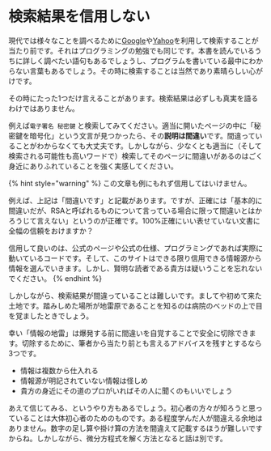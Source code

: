 # 検索結果を信用しない

現代では様々なことを調べるために[Google](https://www.google.com)や[Yahoo](https://www.yahoo.co.jp/)を利用して検索することが当たり前です。それはプログラミングの勉強でも同じです。本書を読んでいるうちに詳しく調べたい語句もあるでしょうし、プログラムを書いている最中にわからない言葉もあるでしょう。その時に検索することは当然であり素晴らしい心がけです。

その時にたった1つだけ言えることがあります。検索結果は必ずしも真実を語るわけではありません。

例えば`電子署名 秘密鍵` と検索してみてください。適当に開いたページの中に「秘密鍵を暗号化」という文言が見つかったら、その**説明は間違い**です。間違っていることがわからなくても大丈夫です。しかしながら、少なくとも適当に（そして検索される可能性も高いワードで）検索してそのページに間違いがあるのはごく身近にありふれていることを強く実感してください。

{% hint style="warning" %}
この文章も例にもれず信用してはいけません。

例えば、上記は「間違いです」と記載があります。ですが、正確には「基本的に間違いだが、RSAと呼ばれるものについて言っている場合に限って間違いとはかろうじて言えない」というのが正確です。100%正確にいい表せていない文書に全幅の信頼をおけますか？

信用して良いのは、公式のページや公式の仕様、プログラミングであれば実際に動いているコードです。そして、このサイトはできる限り信用できる情報源から情報を選んでいきます。しかし、賢明な読者である貴方は疑いうことを忘れないでください。
{% endhint %}

しかしながら、検索結果が間違っていることは難しいです。ましてや初めて来た土地です。踏みしめた場所が地雷原であることを知るのは病院のベッドの上で目を覚ましたときでしょう。

幸い「情報の地雷」は爆発する前に間違いを自覚することで安全に切除できます。切除するために、筆者から当たり前とも言えるアドバイスを残すとするなら3つです。

* 情報は複数から仕入れる
* 情報源が明記されていない情報は怪しめ
* 貴方の身近にその道のプロがいればその人に聞くのもいいでしょう

あえて信じてみる、というやり方もあるでしょう。初心者の方々が知ろうと思っていることは大体初心者のためのものです。ある程度学んだ人が間違える余地はありません。数字の足し算や掛け算の方法を間違えて記載するほうが難しいですからね。しかしながら、微分方程式を解く方法となると話は別です。
